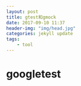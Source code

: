 ```yaml
---
layout: post
title: gtest和gmock
date: 2017-09-10 11:37
header-img: "img/head.jpg"
categories: jekyll update
tags:
    - tool
---
```


# googletest


